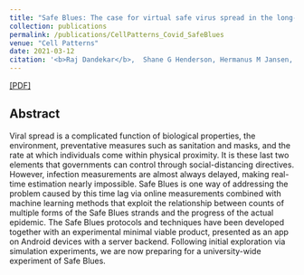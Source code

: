 ```yaml
---
title: "Safe Blues: The case for virtual safe virus spread in the long-term fight against epidemics"
collection: publications
permalink: /publications/CellPatterns_Covid_SafeBlues
venue: "Cell Patterns"
date: 2021-03-12
citation: '<b>Raj Dandekar</b>,  Shane G Henderson, Hermanus M Jansen, Joshua McDonald, Sarat Moka, Yoni Nazarathy, Christopher Rackauckas, Peter G Taylor, Aapeli Vuorinen. <i>Cell Patterns 2021.</i>'
---
```


[[PDF]](https://RajDandekar.github.io/files/CellPatterns_Covid_SafeBlues.pdf)

## Abstract
Viral spread is a complicated function of biological properties, the environment, preventative measures such as sanitation and masks, and the rate at which individuals come within physical proximity. It is these last two elements that governments can control through social-distancing directives. However, infection measurements are almost always delayed, making real-time estimation nearly impossible. Safe Blues is one way of addressing the problem caused by this time lag via online measurements combined with machine learning methods that exploit the relationship between counts of multiple forms of the Safe Blues strands and the progress of the actual epidemic. The Safe Blues protocols and techniques have been developed together with an experimental minimal viable product, presented as an app on Android devices with a server backend. Following initial exploration via simulation experiments, we are now preparing for a university-wide experiment of Safe Blues.
